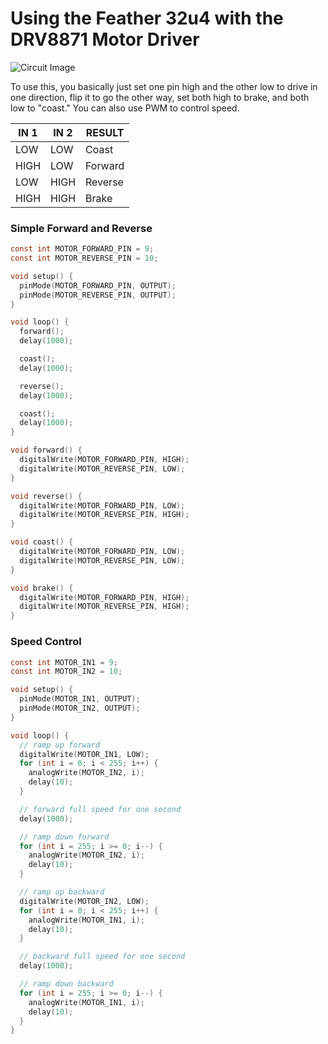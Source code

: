 # Using the Feather 32u4 with the DRV8871 Motor Driver

![Circuit Image](https://github.com/brysonian/ucla-152-tangible-media/raw/master/DRV8871_Motor_Driver/DRV8871.png)

To use this, you basically just set one pin high and the other low to drive in one direction, flip it to go the other way, set both high to brake, and both low to "coast." You can also use PWM to control speed.


| IN 1 | IN 2 | RESULT |
|------|------|--------|
| LOW | LOW | Coast |
| HIGH | LOW | Forward |
| LOW | HIGH | Reverse |
| HIGH | HIGH | Brake |


### Simple Forward and Reverse

```c
const int MOTOR_FORWARD_PIN = 9;
const int MOTOR_REVERSE_PIN = 10;

void setup() {
  pinMode(MOTOR_FORWARD_PIN, OUTPUT);
  pinMode(MOTOR_REVERSE_PIN, OUTPUT);
}

void loop() {
  forward();
  delay(1000);

  coast();
  delay(1000);

  reverse();
  delay(1000);

  coast();
  delay(1000);
}

void forward() {
  digitalWrite(MOTOR_FORWARD_PIN, HIGH);
  digitalWrite(MOTOR_REVERSE_PIN, LOW);
}

void reverse() {
  digitalWrite(MOTOR_FORWARD_PIN, LOW);
  digitalWrite(MOTOR_REVERSE_PIN, HIGH);
}

void coast() {
  digitalWrite(MOTOR_FORWARD_PIN, LOW);
  digitalWrite(MOTOR_REVERSE_PIN, LOW);
}

void brake() {
  digitalWrite(MOTOR_FORWARD_PIN, HIGH);
  digitalWrite(MOTOR_REVERSE_PIN, HIGH);
}


```



### Speed Control

```c
const int MOTOR_IN1 = 9;
const int MOTOR_IN2 = 10;

void setup() {
  pinMode(MOTOR_IN1, OUTPUT);
  pinMode(MOTOR_IN2, OUTPUT);
}

void loop() {
  // ramp up forward
  digitalWrite(MOTOR_IN1, LOW);
  for (int i = 0; i < 255; i++) {
    analogWrite(MOTOR_IN2, i);
    delay(10);
  }

  // forward full speed for one second
  delay(1000);

  // ramp down forward
  for (int i = 255; i >= 0; i--) {
    analogWrite(MOTOR_IN2, i);
    delay(10);
  }

  // ramp up backward
  digitalWrite(MOTOR_IN2, LOW);
  for (int i = 0; i < 255; i++) {
    analogWrite(MOTOR_IN1, i);
    delay(10);
  }

  // backward full speed for one second
  delay(1000);

  // ramp down backward
  for (int i = 255; i >= 0; i--) {
    analogWrite(MOTOR_IN1, i);
    delay(10);
  }
}

```

